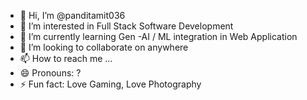 - 👋 Hi, I’m @panditamit036
- 👀 I’m interested in Full Stack Software Development 
- 🌱 I’m currently learning Gen -AI / ML integration in Web Application
- 💞️ I’m looking to collaborate on anywhere 
- 📫 How to reach me ...
- 😄 Pronouns: ?
- ⚡ Fun fact: Love Gaming, Love Photography

<!---
panditamit036/panditamit036 is a ✨ special ✨ repository because its `README.md` (this file) appears on your GitHub profile.
You can click the Preview link to take a look at your changes.
--->
